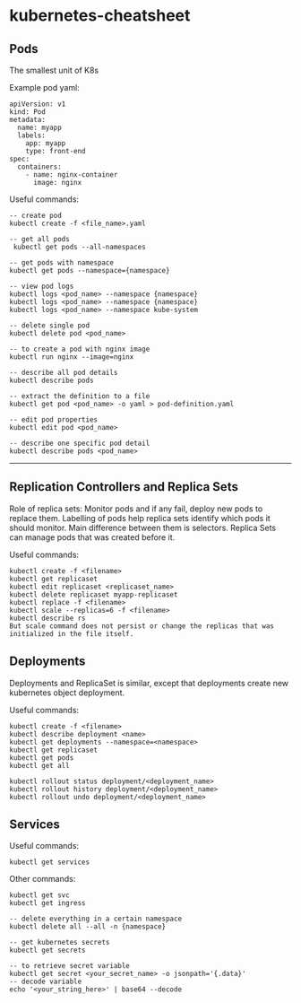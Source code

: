 # kubernetes-cheatsheet

## Pods 
The smallest unit of K8s 

Example pod yaml:
```
apiVersion: v1
kind: Pod
metadata:
  name: myapp
  labels:
    app: myapp
    type: front-end
spec:
  containers:
    - name: nginx-container
      image: nginx 
```

Useful commands:
```
-- create pod
kubectl create -f <file_name>.yaml

-- get all pods
 kubectl get pods --all-namespaces

-- get pods with namespace
kubectl get pods --namespace={namespace}

-- view pod logs
kubectl logs <pod_name> --namespace {namespace}
kubectl logs <pod_name> --namespace {namespace}
kubectl logs <pod_name> --namespace kube-system

-- delete single pod
kubectl delete pod <pod_name>

-- to create a pod with nginx image
kubectl run nginx --image=nginx

-- describe all pod details
kubectl describe pods

-- extract the definition to a file
kubectl get pod <pod_name> -o yaml > pod-definition.yaml

-- edit pod properties
kubectl edit pod <pod_name>

-- describe one specific pod detail
kubectl describe pods <pod_name>
```

---

## Replication Controllers and Replica Sets
Role of replica sets: Monitor pods and if any fail, deploy new pods to replace them.
Labelling of pods help replica sets identify which pods it should monitor.
Main difference between them is selectors. Replica Sets can manage pods that was created before it.

Useful commands:
```
kubectl create -f <filename>
kubectl get replicaset
kubectl edit replicaset <replicaset_name>
kubectl delete replicaset myapp-replicaset
kubectl replace -f <filename>
kubectl scale --replicas=6 -f <filename>
kubectl describe rs
But scale command does not persist or change the replicas that was initialized in the file itself.
```

## Deployments
Deployments and ReplicaSet is similar, except that deployments create new kubernetes object deployment.

Useful commands:
```
kubectl create -f <filename>
kubectl describe deployment <name>
kubectl get deployments --namespace=<namespace>
kubectl get replicaset
kubectl get pods
kubectl get all

kubectl rollout status deployment/<deployment_name>
kubectl rollout history deployment/<deployment_name>
kubectl rollout undo deployment/<deployment_name>
```

## Services

Useful commands:
```
kubectl get services
```

Other commands:
```
kubectl get svc
kubectl get ingress

-- delete everything in a certain namespace
kubectl delete all --all -n {namespace}

-- get kubernetes secrets
kubectl get secrets

-- to retrieve secret variable
kubectl get secret <your_secret_name> -o jsonpath='{.data}'
-- decode variable
echo '<your_string_here>' | base64 --decode
```